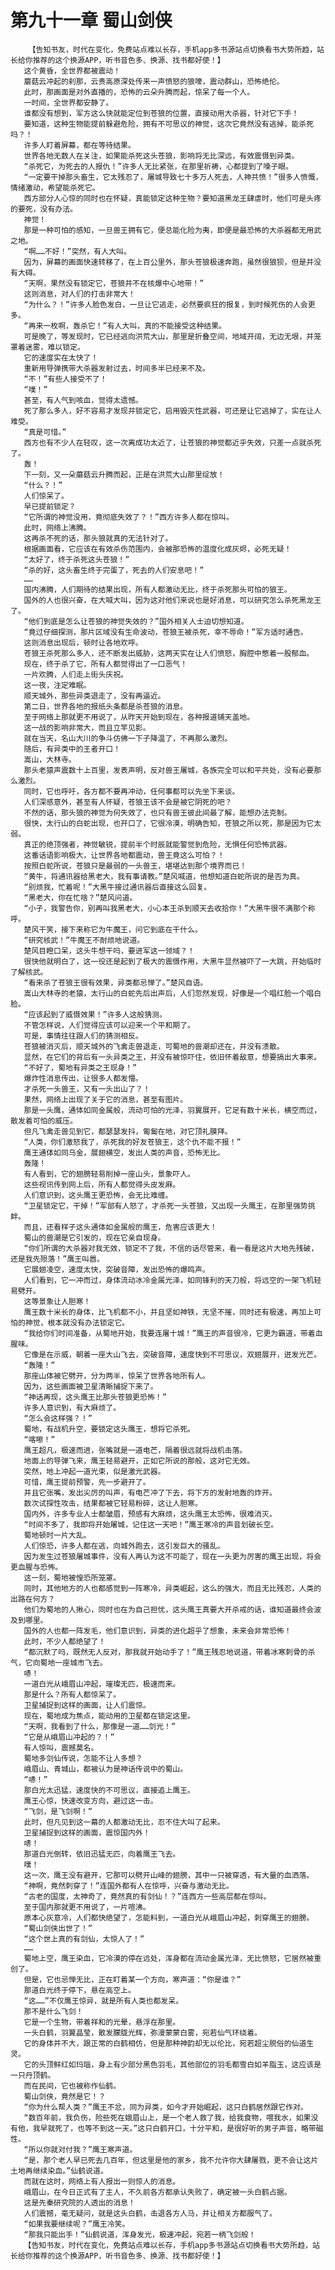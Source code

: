 # 第九十一章 蜀山剑侠
        【告知书友，时代在变化，免费站点难以长存，手机app多书源站点切换看书大势所趋，站长给你推荐的这个换源APP，听书音色多、换源、找书都好使！】
       这个黄昏，全世界都被震动！
       蘑菇云冲起的刹那，云贵高原深处传来一声愤怒的狼嚎，震动群山，恐怖绝伦。
       此时，那画面是对外直播的，恐怖的云朵升腾而起，惊呆了每一个人。
       一时间，全世界都安静了。
       谁都没有想到，军方这么快就能定位到苍狼的位置，直接动用大杀器，针对它下手！
       要知道，这种生物能提前躲避危险，拥有不可思议的神觉，这次它竟然没有逃掉，能杀死吗？！
       许多人盯着屏幕，都在等待结果。
       世界各地无数人在关注，如果能杀死这头苍狼，影响将无比深远，有效震慑到异类。
       “杀死它，为死去的人报仇！”许多人无比紧张，在那里祈祷，心都提到了嗓子眼。
       “一定要干掉那头畜生，它太残忍了，屠城导致七十多万人死去，人神共愤！”很多人愤慨，情绪激动，希望能杀死它。
       西方部分人心惊的同时也在怀疑，真能锁定这种生物？要知道黑龙王肆虐时，他们可是头疼的要死，没有办法。
       神觉！
       那是一种可怕的感知，一旦兽王拥有它，便总能化险为夷，即便是最恐怖的大杀器都无用武之地。
       “啊……不好！”突然，有人大叫。
       因为，屏幕的画面快速转移了，在上百公里外，那头苍狼极速奔跑，虽然很狼狈，但是并没有大碍。
       “天啊，果然没有锁定它，苍狼并不在核爆中心地带！”
       这则消息，对人们的打击非常大！
       “为什么？！”许多人脸色发白，一旦让它逃走，必然要疯狂的报复，到时候死伤的人会更多。
       “再来一枚啊，轰杀它！”有人大叫，真的不能接受这种结果。
       可是晚了，等发现时，它已经逃向洪荒大山，那里是折叠空间，地域开阔，无边无垠，并笼罩着迷雾，难以锁定。
       它的速度实在太快了！
       重新用导弹携带大杀器发射过去，时间多半已经来不及。
       “不！”有些人接受不了！
       “噗！”
       甚至，有人气到咳血，觉得太遗憾。
       死了那么多人，好不容易才发现并锁定它，启用毁灭性武器，可还是让它逃掉了，实在让人难受。
       “真是可惜。”
       西方也有不少人在轻叹，这一次离成功太近了，让苍狼的神觉都近乎失效，只差一点就杀死了。
       轰！
       下一刻，又一朵蘑菇云升腾而起，正是在洪荒大山那里绽放！
       “什么？！”
       人们惊呆了。
       早已提前锁定？
       “它所谓的神觉没用，竟彻底失效了？！”西方许多人都在惊叫。
       此时，网络上沸腾。
       这再杀不死的话，那头狼就真的无法针对了。
       根据画面看，它应该在有效杀伤范围内，会被那恐怖的温度化成灰烬，必死无疑！
       “太好了，终于杀死这头苍狼！”
       “杀的好，这头畜生终于完蛋了，死去的人们安息吧！”
       ……
       国内沸腾，人们期待的结果出现，所有人都激动无比，终于杀死那头可怕的狼王。
       国外的人也很兴奋，在大喊大叫，因为这对他们来说也是好消息，可以研究怎么杀死黑龙王了。
       “他们到底是怎么让苍狼的神觉失效的？”国外相关人士迫切想知道。
       “竟过仔细探测，那片区域没有生命波动，苍狼王被杀死，幸不辱命！”军方适时通告。
       这则消息出现后，顿时让各地欢呼。
       苍狼王杀死那么多人，还不断发出威胁，这两天实在让人们愤怒，胸腔中憋着一股郁血。
       现在，终于杀了它，所有人都觉得出了一口恶气！
       一片欢腾，人们走上街头庆祝。
       这一夜，注定难眠。
       顺天城外，那些异类退走了，没有再逼近。
       第二日，世界各地的报纸头条都是杀苍狼的消息。
       至于网络上那就更不用说了，从昨天开始到现在，各种报道铺天盖地。
       这一战的影响非常大，而且立竿见影。
       就在当天，名山大川的争斗仿佛一下子降温了，不再那么激烈。
       随后，有异类中的王者开口！
       嵩山，大林寺。
       那头老猿声震数十上百里，发表声明，反对兽王屠城，各族完全可以和平共处，没有必要那么激烈。
       同时，它也呼吁，各方都不要再冲动，任何事都可以先坐下来谈。
       人们深感意外，甚至有人怀疑，苍狼王该不会是被它阴死的吧？
       不然的话，那头狼的神觉为何失效了，也只有兽王彼此间最了解，能想办法克制。
       很快，太行山的白蛇出现，也开口了，它很冷漠，明确告知，苍狼之所以死，那是因为它太弱。
       真正的绝顶强者，神觉敏锐，提前半个时辰就能警觉到危险，无惧任何恐怖武器。
       这番话语影响极大，让世界各地都震动，兽王竟这么可怕？！
       按照白蛇所说，苍狼只是最弱的一头兽王，堪堪达到那个境界而已！
       “黄牛，将通讯器给黑老大，我有事请教。”楚风喊道，他想知道白蛇所说的是否为真。
       “别烦我，忙着呢！”大黑牛接过通讯器后直接这么回复。
       “黑老大，你在忙啥？”楚风问道。
       “小子，我警告你，别再叫我黑老大，小心本王杀到顺天去收拾你！”大黑牛很不满那个称呼。
       楚风干笑，接下来称它为牛魔王，问它到底在干什么。
       “研究核武！”牛魔王不耐烦地说道。
       楚风目瞪口呆，这头牛想干吗，要进军这一领域？！
       很快他就明白了，这一役还是起到了极大的震慑作用，大黑牛显然被吓了一大跳，开始临时了解核武。
       “看来杀了苍狼王很有效果，异类都忌惮了。”楚风自语。
       嵩山大林寺的老猿，太行山的白蛇先后出声后，人们忽然发现，好像是一个唱红脸一个唱白脸。
       “应该起到了威慑效果！”许多人这般猜测。
       不管怎样说，人们觉得应该可以迎来一个平和期了。
       可是，事情往往跟人们的猜测相反。
       苍狼被消灭后，顺天城外的飞禽走兽退走，可蜀地的兽潮却还在，并没有溃散。
       显然，在它们的背后有一头异类之王，并没有被惊吓住，依旧怀着敌意，想要搞出大事来。
       “不好了，蜀地有异类之王现身！”
       爆炸性消息传出，让很多人都发懵。
       才杀死一头兽王，又有一头出山了？！
       果然，网络上出现了关于它的消息，甚至有图片。
       那是一头鹰，通体如同金属般，流动可怕的光泽，羽翼展开，它足有数十米长，横空而过，散发着可怕的威压。
       但凡飞禽走兽见到它，都瑟瑟发抖，匍匐在地，对它顶礼膜拜。
       “人类，你们激怒我了，杀死我的好友苍狼王，这个仇不能不报！”
       鹰王通体如同乌金，展翅横空，发出人类的声音，恐怖无比。
       轰隆！
       有人看到，它的翅膀轻易削掉一座山头，景象吓人。
       这些视讯传到网上后，所有人都觉得头皮发麻。
       人们意识到，这头鹰王更恐怖，会无比难缠。
       “卫星锁定它，干掉！”军部有人怒了，才杀死一头苍狼，又出现一头鹰王，在那里强势挑衅。
       而且，还看样子这头通体如金属般的鹰王，危害应该更大！
       蜀山的兽潮是它引发的，现在它亲自现身。
       “你们所谓的大杀器对我无效，锁定不了我，不信的话尽管来，看一看是这片大地先残破，还是我先殒落！”鹰王叫嚣。
       它展翅凌空，速度太快，突破音障，发出恐怖的爆鸣声。
       人们看到，它一冲而过，身体流动冰冷金属光泽，如同锋利的天刀般，将远空的一架飞机轻易劈开。
       这等景象让人胆寒！
       鹰王数十米长的身体，比飞机都不小，并且坚如神铁，无坚不摧，同时还有极速，再加上可怕的神觉，根本就没有办法锁定它。
       “我给你们时间准备，从蜀地开始，我要连屠十城！”鹰王的声音很冷，它更为霸道，带着血腥味。
       它像是在示威，朝着一座大山飞去，突破音障，速度快到不可思议，双翅展开，迸发光芒。
       “轰隆！”
       那座山体被它劈开，分为两半，惊呆了世界各地所有人。
       因为，这些画面被卫星清晰捕捉下来了。
       “神话再现，这头鹰王比那头苍狼更恐怖！”
       许多人意识到，有大麻烦了。
       “怎么会这样强？！”
       蜀地，有战机升空，要锁定这头鹰王，想将它杀死。
       “喀嚓！”
       鹰王超凡，极速而进，张嘴就是一道电芒，隔着很远就将战机击落。
       地面上的导弹飞来，鹰王轻易避开，正如它所说的那般，这对它无效。
       突然，地上冲起一道光束，似是激光武器。
       可惜，鹰王提前预警，先一步避开了。
       并且它张嘴，发出尖厉的叫声，有电芒冲了下去，将下方的发射地轰的炸开。
       数次试探性攻击，结果都被它轻易粉碎，这让人胆寒。
       国内外，许多专业人士都皱眉，预感有大麻烦，这头鹰王太恐怖，很难消灭。
       “时间不多了，我即将开始屠城，记住这一天吧！”鹰王寒冷的声音划破长空。
       蜀地顿时一片大乱。
       人们惊恐，许多人都在逃，向城外跑去，这引发巨大的骚乱。
       因为发生过苍狼屠城事件，没有人再认为这不可能了，现在一头更为厉害的鹰王出现，将会更血腥与恐怖。
       这一刻，蜀地被惶恐所笼罩。
       同时，其他地方的人也都感觉到一阵寒冷，异类崛起，这么的强大，而且无比残忍，人类的出路在何方？
       他们为蜀地的人揪心，同时也在为自己担忧，这头鹰王真要大开杀戒的话，谁知道最终会波及到哪里。
       国外的人也都一阵发毛，他们意识到，异类的进化超乎了想象，未来会非常恐怖！
       此时，不少人都绝望了！
       “都沉默了吗，既然无人反对，那我就开始动手了！”鹰王残忍地说道，带着冰寒刺骨的杀气，它向蜀地一座城市飞去。
       哧！
       一道白光从峨眉山冲起，璀璨无匹，极速而来。
       那是什么？所有人都惊呆了。
       卫星捕捉到这样的画面，让人们震惊。
       现在，蜀地成为焦点，能动用的卫星都在锁定这里。
       “天啊，我看到了什么，那像是一道……剑光！”
       “它是从峨眉山冲起的？！”
       有人惊叫，震撼莫名。
       蜀地多剑仙传说，怎能不让人多想？
       峨眉山、青城山，都被认为是神话传说中的蜀山。
       “哧！”
       那白光太迅猛，速度快的不可思议，直接追上鹰王。
       鹰王心惊，快速改变方向，避过这一击。
       “飞剑，是飞剑啊！”
       此时，但凡见到这一幕的人都激动无比，忍不住大叫了起来。
       卫星捕捉到这样的画面，震惊国内外！
       哧！
       那道白光倒转，依旧迅猛无匹，向着鹰王飞去。
       噗！
       这一次，鹰王没有避开，它那可以劈开山峰的翅膀，其中一只被穿透，有大量的血洒落。
       “神啊，竟然刺穿了！”连国外都有人在惊呼，兴奋与激动无比。
       “古老的国度，太神奇了，竟然真的有剑仙！？”连西方一些高层都在惊叫。
       至于国内那就更不用说了，一片喧沸。
       原本心灰意冷，人们都快绝望了，怎能料到，一道白光从峨眉山冲起，刺穿鹰王的翅膀。
       “蜀山剑侠出世了！”
       “这个世上真的有剑仙，太惊人了！”
       ……
       蜀地上空，鹰王染血，它冷漠的停在远处，浑身都在流动金属光泽，无比愤怒，它居然被重创了。
       但是，它也忌惮无比，正在盯着某一个方向，寒声道：“你是谁？”
       那道白光终于停下，悬在高空上。
       “这……”不仅鹰王惊异，就是所有人类也都发呆。
       那不是什么飞剑！
       它是一个生物，带着祥和的光晕，悬浮在那里。
       一头白鹤，羽翼晶莹，散发朦胧光辉，弥漫蒙蒙白雾，宛若仙气环绕着。
       它的身体并不大，跟正常的白鹤相仿，但是那种神韵却无以伦比，宛若超尘脱俗的仙道生灵。
       它的头顶鲜红如玛瑙，身上有少部分黑色羽毛，其他部位的羽毛都雪白如羊脂玉，这应该是一只丹顶鹤。
       而在民间，它也被称作仙鹤。
       蜀山剑侠，竟然是它！？
       “你为什么帮人类？”鹰王不忿，同为异类，如今才开始崛起，这只白鹤居然跟它作对。
       “数百年前，我负伤，险些死在娥眉山上，是一个老人救了我，给我食物，喂我水，如果没有他，我早就死了，也等不到这一天。”这只白鹤开口，十分平和，是很好听的男子声音，略带磁性。
       “所以你就对付我？”鹰王寒声道。
       “是，那个老人早已死去几百年，但这里是他的家乡，我不允许你大肆屠戮，更不会让这片土地再继续染血。”仙鹤说道。
       而就在这时，网络上有人报出一则惊人的消息。
       峨眉山，在今日正式有了主人，不久前各方都承认失败了，确定被一头白鹤占据。
       这是先秦研究院的人透出的消息！
       人们震撼，毫无疑问，就是这头白鹤，击退各方人马，并让相关方都服气了。
       “如果我要继续呢？”鹰王冷笑。
       “那我只能出手！”仙鹤说道，浑身发光，极速冲起，宛若一柄飞剑般！
       【告知书友，时代在变化，免费站点难以长存，手机app多书源站点切换看书大势所趋，站长给你推荐的这个换源APP，听书音色多、换源、找书都好使！】